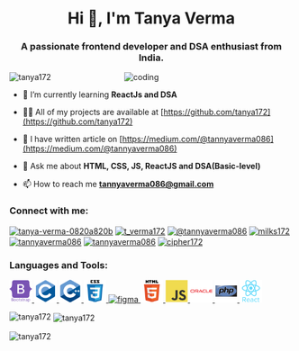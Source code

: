 
<h1 align="center">Hi 👋, I'm Tanya Verma</h1>
<h3 align="center">A passionate frontend developer and DSA enthusiast from India.</h3>
<img align="right" alt="coding" width="300" src="https://cdn.dribbble.com/users/4055494/screenshots/15215756/media/d2b66c4ca0192aa26d103448b3d1518b.gif">

<p align="left"> <img src="https://komarev.com/ghpvc/?username=tanya172&label=Profile%20views&color=0e75b6&style=flat" alt="tanya172" /> </p>

- 🌱 I’m currently learning **ReactJs and DSA**

- 👨‍💻 All of my projects are available at [https://github.com/tanya172](https://github.com/tanya172)

- 📝 I have written article on [https://medium.com/@tannyaverma086](https://medium.com/@tannyaverma086)

- 💬 Ask me about **HTML, CSS, JS, ReactJS and DSA(Basic-level)**

- 📫 How to reach me **tannyaverma086@gmail.com**

<h3 align="left">Connect with me:</h3>
<p align="left">
<a href="https://linkedin.com/in/tanya-verma-0820a820b" target="blank"><img align="center" src="https://raw.githubusercontent.com/rahuldkjain/github-profile-readme-generator/master/src/images/icons/Social/linked-in-alt.svg" alt="tanya-verma-0820a820b" height="30" width="40" /></a>
<a href="https://dribbble.com/t_verma172" target="blank"><img align="center" src="https://raw.githubusercontent.com/rahuldkjain/github-profile-readme-generator/master/src/images/icons/Social/dribbble.svg" alt="t_verma172" height="30" width="40" /></a>
<a href="https://medium.com/@tannyaverma086" target="blank"><img align="center" src="https://raw.githubusercontent.com/rahuldkjain/github-profile-readme-generator/master/src/images/icons/Social/medium.svg" alt="@tannyaverma086" height="30" width="40" /></a>
<a href="https://www.codechef.com/users/milks172" target="blank"><img align="center" src="https://cdn.jsdelivr.net/npm/simple-icons@3.1.0/icons/codechef.svg" alt="milks172" height="30" width="40" /></a>
<a href="https://www.hackerrank.com/tannyaverma086" target="blank"><img align="center" src="https://raw.githubusercontent.com/rahuldkjain/github-profile-readme-generator/master/src/images/icons/Social/hackerrank.svg" alt="tannyaverma086" height="30" width="40" /></a>
<a href="https://codeforces.com/profile/tannyaverma086" target="blank"><img align="center" src="https://raw.githubusercontent.com/rahuldkjain/github-profile-readme-generator/master/src/images/icons/Social/codeforces.svg" alt="tannyaverma086" height="30" width="40" /></a>
<a href="https://www.leetcode.com/cipher172" target="blank"><img align="center" src="https://raw.githubusercontent.com/rahuldkjain/github-profile-readme-generator/master/src/images/icons/Social/leet-code.svg" alt="cipher172" height="30" width="40" /></a>
</p>

<h3 align="left">Languages and Tools:</h3>
<p align="left"> <a href="https://getbootstrap.com" target="_blank" rel="noreferrer"> <img src="https://raw.githubusercontent.com/devicons/devicon/master/icons/bootstrap/bootstrap-plain-wordmark.svg" alt="bootstrap" width="40" height="40"/> </a> <a href="https://www.cprogramming.com/" target="_blank" rel="noreferrer"> <img src="https://raw.githubusercontent.com/devicons/devicon/master/icons/c/c-original.svg" alt="c" width="40" height="40"/> </a> <a href="https://www.w3schools.com/cpp/" target="_blank" rel="noreferrer"> <img src="https://raw.githubusercontent.com/devicons/devicon/master/icons/cplusplus/cplusplus-original.svg" alt="cplusplus" width="40" height="40"/> </a> <a href="https://www.w3schools.com/css/" target="_blank" rel="noreferrer"> <img src="https://raw.githubusercontent.com/devicons/devicon/master/icons/css3/css3-original-wordmark.svg" alt="css3" width="40" height="40"/> </a> <a href="https://www.figma.com/" target="_blank" rel="noreferrer"> <img src="https://www.vectorlogo.zone/logos/figma/figma-icon.svg" alt="figma" width="40" height="40"/> </a> <a href="https://www.w3.org/html/" target="_blank" rel="noreferrer"> <img src="https://raw.githubusercontent.com/devicons/devicon/master/icons/html5/html5-original-wordmark.svg" alt="html5" width="40" height="40"/> </a> <a href="https://developer.mozilla.org/en-US/docs/Web/JavaScript" target="_blank" rel="noreferrer"> <img src="https://raw.githubusercontent.com/devicons/devicon/master/icons/javascript/javascript-original.svg" alt="javascript" width="40" height="40"/> </a> <a href="https://www.oracle.com/" target="_blank" rel="noreferrer"> <img src="https://raw.githubusercontent.com/devicons/devicon/master/icons/oracle/oracle-original.svg" alt="oracle" width="40" height="40"/> </a> <a href="https://www.php.net" target="_blank" rel="noreferrer"> <img src="https://raw.githubusercontent.com/devicons/devicon/master/icons/php/php-original.svg" alt="php" width="40" height="40"/> </a> <a href="https://reactjs.org/" target="_blank" rel="noreferrer"> <img src="https://raw.githubusercontent.com/devicons/devicon/master/icons/react/react-original-wordmark.svg" alt="react" width="40" height="40"/> </a> </p>

<p><img align="left" src="https://github-readme-stats.vercel.app/api/top-langs?username=tanya172&show_icons=true&locale=en&layout=compact" alt="tanya172" /></p>

<p>&nbsp;<img align="center" src="https://github-readme-stats.vercel.app/api?username=tanya172&show_icons=true&locale=en" alt="tanya172" /></p>

<p><img align="center" src="https://github-readme-streak-stats.herokuapp.com/?user=tanya172&" alt="tanya172" /></p>

